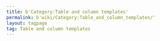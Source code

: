 ```yaml
---
title: b'Category:Table and column templates'
permalink: b'wiki/Category:Table_and_column_templates/'
layout: tagpage
tag: Table and column templates
---
```



